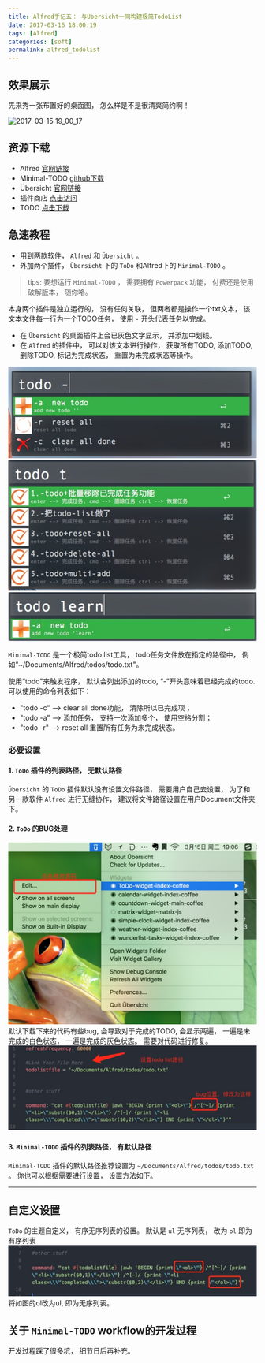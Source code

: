 ```yaml
---
title: Alfred手记五： 与Übersicht一同构建极简TodoList
date: 2017-03-16 18:00:19
tags: [Alfred]
categories: [soft]
permalink: alfred_todolist
---
```


## 效果展示

先来秀一张布置好的桌面图， 怎么样是不是很清爽简约啊！

![2017-03-15 19_00_17](assets/2017-03-15%2019_00_17.gif)

## 资源下载

* Alfred [官网链接](https://www.alfredapp.com)
* Minimal-TODO [github下载](https://github.com/GeekerHua/alfred-Minimal-TODO/releases)
* Übersicht [官网链接](http://tracesof.net/uebersicht/)
* 插件商店  [点击访问](http://tracesof.net/uebersicht-widgets/)
* TODO [点击下载](https://raw.githubusercontent.com/illuminati945/ToDo/master/ToDo.widget.zip)

## 急速教程

* 用到两款软件， `Alfred` 和 `Übersicht` 。
* 外加两个插件， `Übersicht` 下的 `ToDo` 和Alfred下的 `Minimal-TODO` 。

> tips: 要想运行 `Minimal-TODO` ， 需要拥有 `Powerpack` 功能， 付费还是使用破解版本， 随你咯。

本身两个插件是独立运行的， 没有任何关联， 但两者都是操作一个txt文本， 该文本文件每一行为一个TODO任务， 使用 `-` 开头代表任务以完成。

* 在 `Übersicht` 的桌面插件上会已灰色文字显示， 并添加中划线。
* 在 `Alfred` 的插件中， 可以对该文本进行操作， 获取所有TODO, 添加TODO, 删除TODO, 标记为完成状态， 重置为未完成状态等操作。

![](alfred5-todolist/14896526072534-4564461.jpg)
![](alfred5-todolist/14896526569327.jpg)
![](alfred5-todolist/14896527156078.jpg)

`Minimal-TODO` 是一个极简todo list工具， todo任务文件放在指定的路径中， 例如“~/Documents/Alfred/todos/todo.txt"。

使用“todo"来触发程序， 默认会列出添加的todo, “-”开头意味着已经完成的todo.
可以使用的命令列表如下：

* "todo -c"  --> clear all done功能， 清除所以已完成项；
* "todo -a"  --> 添加任务， 支持一次添加多个， 使用空格分割；
* "todo -r"  --> reset all 重置所有任务为未完成状态。

### 必要设置

#### 1. `ToDo` 插件的列表路径， 无默认路径

`Übersicht` 的 `ToDo` 插件默认没有设置文件路径， 需要用户自己去设置， 为了和另一款软件 `Alfred` 进行无缝协作， 建议将文件路径设置在用户Document文件夹下。

#### 2. `ToDo` 的BUG处理

![](alfred5-todolist/14895760187086.jpg)
默认下载下来的代码有些bug, 会导致对于完成的TODO, 会显示两遍， 一遍是未完成的白色状态， 一遍是完成的灰色状态。 需要对代码进行修复。
![](alfred5-todolist/14895761894277.jpg)

#### 3. `Minimal-TODO` 插件的列表路径， 有默认路径

`Minimal-TODO` 插件的默认路径推荐设置为 `~/Documents/Alfred/todos/todo.txt` 。 你也可以根据需要进行设置， 设置方法如下。

---

## 自定义设置

`ToDo` 的主题自定义， 有序无序列表的设置。 默认是 `ul` 无序列表， 改为 `ol` 即为有序列表
![](alfred5-todolist/14896556515833.jpg)
将如图的ol改为ul, 即为无序列表。

## 关于 `Minimal-TODO` workflow的开发过程

开发过程踩了很多坑， 细节日后再补充。
